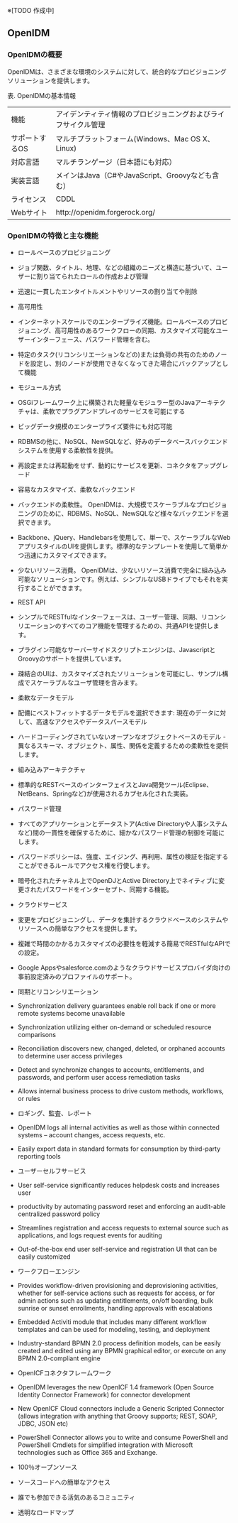 ※[TODO 作成中]

## OpenIDM

### OpenIDMの概要

OpenIDMは、さまざまな環境のシステムに対して、統合的なプロビジョニングソリューションを提供します。

表. OpenIDMの基本情報  

<table>
  <tbody>
    <tr>
      <td>機能</td>
      <td>アイデンティティ情報のプロビジョニングおよびライフサイクル管理</td>
    </tr>
    <tr>
      <td>サポートするOS</td>
      <td>マルチプラットフォーム(Windows、Mac OS X、Linux)</td>
    </tr>
    <tr>
      <td>対応言語</td>
      <td>マルチランゲージ（日本語にも対応）</td>
    </tr>
    <tr>
      <td>実装言語</td>
      <td>メインはJava（C#やJavaScript、Groovyなども含む）</td>
    </tr>
    <tr>
      <td>ライセンス</td>
      <td>CDDL</td>
    </tr>
    <tr>
      <td>Webサイト</td>
      <td>http://openidm.forgerock.org/</td>
    </tr>
  </tbody>
</table>

### OpenIDMの特徴と主な機能

- ロールベースのプロビジョニング

 - ジョブ関数、タイトル、地理、などの組織のニーズと構造に基づいて、ユーザーに割り当てられたロールの作成および管理
 - 迅速に一貫したエンタイトルメントやリソースの割り当てや削除

- 高可用性

 - インターネットスケールでのエンタープライズ機能。ロールベースのプロビジョニング、高可用性のあるワークフローの同期、カスタマイズ可能なユーザーインターフェース、パスワード管理を含む。
 - 特定のタスク(リコンシリエーションなどの)または負荷の共有のためのノードを設定し、別のノードが使用できなくなってきた場合にバックアップとして機能

- モジュール方式

 - OSGiフレームワーク上に構築された軽量なモジュラー型のJavaアーキテクチャは、柔軟でプラグアンドプレイのサービスを可能にする
 - ビッグデータ規模のエンタープライズ要件にも対応可能
 - RDBMSの他に、NoSQL、NewSQLなど、好みのデータベースバックエンドシステムを使用する柔軟性を提供。
 - 再設定または再起動をせず、動的にサービスを更新、コネクタをアップグレード

- 容易なカスタマイズ、柔軟なバックエンド

 - バックエンドの柔軟性。 OpenIDMは、大規模でスケーラブルなプロビジョニングのために、RDBMS、NoSQL、NewSQLなど様々なバックエンドを選択できます。
  - Backbone、jQuery、Handlebarsを使用して、単一で、スケーラブルなWebアプリスタイルのUIを提供します。標準的なテンプレートを使用して簡単かつ迅速にカスタマイズできます。
  - 少ないリソース消費。 OpenIDMは、少ないリソース消費で完全に組み込み可能なソリューションです。例えば、シンプルなUSBドライブでもそれを実行することができます。

- REST API

 - シンプルでRESTfulなインターフェースは、ユーザー管理、同期、リコンシリエーションのすべてのコア機能を管理するための、共通APIを提供します。
 - プラグイン可能なサーバーサイドスクリプトエンジンは、JavascriptとGroovyのサポートを提供しています。
 - 疎結合のUIは、カスタマイズされたソリューションを可能にし、サンプル構成でスケーラブルなユーザ管理を含みます。

- 柔軟なデータモデル

 - 配備にベストフィットするデータモデルを選択できます: 現在のデータに対して、高速なアクセスやデータスパースモデル
 - ハードコーディングされていないオープンなオブジェクトベースのモデル - 異なるスキーマ、オブジェクト、属性、関係を定義するための柔軟性を提供します。


- 組み込みアーキテクチャ

 - 標準的なRESTベースのインターフェイスとJava開発ツール(Eclipse、NetBeans、Springなど)が使用されるカプセル化された実装。

- パスワード管理

 - すべてのアプリケーションとデータストア(Active Directoryや人事システムなど)間の一貫性を確保するために、細かなパスワード管理の制御を可能にします。
 - パスワードポリシーは、強度、エイジング、再利用、属性の検証を指定することができるルールでアクセス権を行使します。
 - 暗号化されたチャネル上でOpenDJとActive Directory上でネイティブに変更されたパスワードをインターセプト、同期する機能。

- クラウドサービス

 - 変更をプロビジョニングし、データを集計するクラウドベースのシステムやリソースへの簡単なアクセスを提供します。
 - 複雑で時間のかかるカスタマイズの必要性を軽減する簡易でRESTfulなAPIでの設定。
 - Google Appsやsalesforce.comのようなクラウドサービスプロバイダ向けの事前設定済みのプロファイルのサポート。

- 同期とリコンシリエーション

 - Synchronization delivery guarantees enable roll back if one or more remote systems become unavailable
 - Synchronization utilizing either on-demand or scheduled resource comparisons
 - Reconciliation discovers new, changed, deleted, or orphaned accounts to determine user access privileges
 - Detect and synchronize changes to accounts, entitlements, and passwords, and perform user access remediation tasks
 - Allows internal business process to drive custom methods, workflows, or rules

- ロギング、監査、レポート

 - OpenIDM logs all internal activities as well as those within connected systems – account changes, access requests, etc.
 - Easily export data in standard formats for consumption by third-party reporting tools

- ユーザーセルフサービス

 - User self-service significantly reduces helpdesk costs and increases user
 - productivity by automating password reset and enforcing an audit-able centralized password policy
 - Streamlines registration and access requests to external source such as applications, and logs request events for auditing
 - Out-of-the-box end user self-service and registration UI that can be easily customized

- ワークフローエンジン

 - Provides workflow-driven provisioning and deprovisioning activities, whether for self-service actions such as requests for access, or for admin actions such as updating entitlements, on/off boarding, bulk sunrise or sunset enrollments, handling approvals with escalations
 - Embedded Activiti module that includes many different workflow templates and can be used for modeling, testing, and deployment
 - Industry-standard BPMN 2.0 process definition models, can be easily created and edited using any BPMN graphical editor, or execute on any BPMN 2.0-compliant engine

- OpenICFコネクタフレームワーク

 - OpenIDM leverages the new OpenICF 1.4 framework (Open Source Identity Connector Framework) for connector development
 - New OpenICF Cloud connectors include a Generic Scripted Connector (allows integration with anything that Groovy supports; REST, SOAP, JDBC, JSON etc)
 - PowerShell Connector allows you to write and consume PowerShell and PowerShell Cmdlets for simplified integration with Microsoft technologies such as Office 365 and Exchange.

- 100％オープンソース

 - ソースコードへの簡単なアクセス
 - 誰でも参加できる活気のあるコミュニティ
 - 透明なロードマップ
